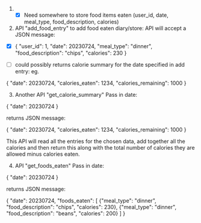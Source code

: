 1. - [x] Need somewhere to store food items eaten (user_id, date, meal_type, food_description, calories)

2. API "add_food_entry" to add food eaten diary/store: API will accept a JSON message:

- [x] { "user_id": 1,
  "date": 20230724,
  "meal_type": "dinner",
  "food_description": "chips",
  "calories": 230
}

- [ ] could possibly returns calorie summary for the date specified in add entry: eg.

{ "date": 20230724,
  "calories_eaten": 1234,
  "calories_remaining": 1000
}

3. Another API "get_calorie_summary" Pass in date:

{ "date": 20230724 }

returns JSON message:

{ "date": 20230724,
  "calories_eaten": 1234,
  "calories_remaining": 1000
}

This API will read all the entries for the chosen data, add together all the calories and
then return this along with the total number of calories they are allowed minus calories eaten.

4. API "get_foods_eaten" Pass in date:

{ "date": 20230724 }

returns JSON message:

{ "date": 20230724,
  "foods_eaten": [ {"meal_type": "dinner", "food_description": "chips", "calories": 230},
                   {"meal_type": "dinner", "food_description": "beans", "calories": 200} ]
}
